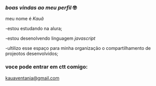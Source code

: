 ### *_boas vindas ao meu perfil_* 🤓

meu nome é *Kauã*

-estou estudando na alura;

-estou desenolvendo linguagem _javascript_

-ultilizo esse espaço para minha organização o compartilhamento de projeotos desenvolvidos;
### voce pode entrar em ctt comigo:
kauaventania@gmail.com
